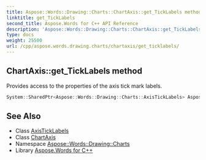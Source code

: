 ```yaml
---
title: Aspose::Words::Drawing::Charts::ChartAxis::get_TickLabels method
linktitle: get_TickLabels
second_title: Aspose.Words for C++ API Reference
description: 'Aspose::Words::Drawing::Charts::ChartAxis::get_TickLabels method. Provides access to the properties of the axis tick mark labels in C++.'
type: docs
weight: 25500
url: /cpp/aspose.words.drawing.charts/chartaxis/get_ticklabels/
---
```

## ChartAxis::get_TickLabels method


Provides access to the properties of the axis tick mark labels.

```cpp
System::SharedPtr<Aspose::Words::Drawing::Charts::AxisTickLabels> Aspose::Words::Drawing::Charts::ChartAxis::get_TickLabels()
```

## See Also

* Class [AxisTickLabels](../../axisticklabels/)
* Class [ChartAxis](../)
* Namespace [Aspose::Words::Drawing::Charts](../../)
* Library [Aspose.Words for C++](../../../)

